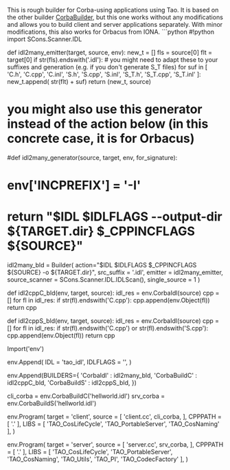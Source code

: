 This is rough builder for Corba-using applications using Tao. It is based on the other builder [CorbaBuilder](CorbaBuilder), but this one works without any modifications and allows you to build client and server applications separately. With minor modifications, this also works for Orbacus from IONA. ```python
#!python
import SCons.Scanner.IDL

def idl2many_emitter(target, source, env):
  new_t = []
  fls = source[0]
  flt = target[0]
  if str(fls).endswith('.idl'):
    # you might need to adapt these to your suffixes and generation (e.g. if you don't generate S_T files)
    for suf in [ 'C.h', 'C.cpp', 'C.inl', 'S.h', 'S.cpp', 'S.inl', 'S_T.h', 'S_T.cpp', 'S_T.inl' ]:
        new_t.append( str(flt) + suf)
  return (new_t, source)

# you might also use this generator instead of the action below (in this concrete case, it is for Orbacus)
#def idl2many_generator(source, target, env, for_signature):
#  env['INCPREFIX'] = '-I'
#  return "$IDL $IDLFLAGS --output-dir ${TARGET.dir} $_CPPINCFLAGS ${SOURCE}"

idl2many_bld = Builder(
  action="$IDL $IDLFLAGS $_CPPINCFLAGS ${SOURCE} -o ${TARGET.dir}",
  src_suffix = '.idl',
  emitter = idl2many_emitter,
  source_scanner = SCons.Scanner.IDL.IDLScan(),
  single_source = 1
)

def idl2cppC_bld(env, target, source):
  idl_res = env.CorbaIdl(source)
  cpp = []
  for fl in idl_res:
    if str(fl).endswith('C.cpp'):
      cpp.append(env.Object(fl))
  return cpp

def idl2cppS_bld(env, target, source):
  idl_res = env.CorbaIdl(source)
  cpp = []
  for fl in idl_res:
    if str(fl).endswith('C.cpp') or str(fl).endswith('S.cpp'):
      cpp.append(env.Object(fl))
  return cpp

Import('env')

env.Append(
  IDL = 'tao_idl',
  IDLFLAGS = '',
)

env.Append(BUILDERS={
    'CorbaIdl' : idl2many_bld,
    'CorbaBuildC' : idl2cppC_bld,
    'CorbaBuildS' : idl2cppS_bld,
})

cli_corba = env.CorbaBuildC('hellworld.idl')
srv_corba = env.CorbaBuildS('hellworld.idl')

env.Program(
  target = 'client',
  source = [ 'client.cc', cli_corba, ],
  CPPPATH = [ '.' ],
  LIBS = [
    'TAO_CosLifeCycle', 'TAO_PortableServer', 'TAO_CosNaming'
  ],
)

env.Program(
  target = 'server',
  source = [ 'server.cc', srv_corba, ],
  CPPPATH = [ '.' ],
  LIBS = [
    'TAO_CosLifeCycle', 'TAO_PortableServer', 'TAO_CosNaming',
    'TAO_Utils', 'TAO_PI', 'TAO_CodecFactory'
  ],
)

```-- Teftin, --platon42 